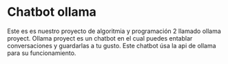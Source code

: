 # Chatbot ollama
Este es es nuestro proyecto de algoritmia y programación 2 llamado ollama proyect.
Ollama proyect es un chatbot en el cual puedes entablar conversaciones y guardarlas a tu gusto.
Este chatbot úsa la api de ollama para su funcionamiento.